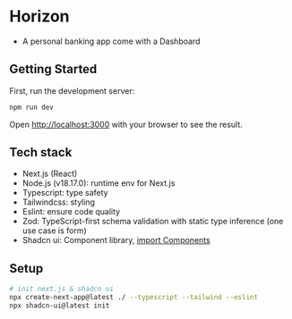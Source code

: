 # Horizon 

- A personal banking app come with a Dashboard

## Getting Started

First, run the development server:

```bash
npm run dev
```

Open [http://localhost:3000](http://localhost:3000) with your browser to see the result.

## Tech stack

- Next.js (React)
- Node.js (v18.17.0): runtime env for Next.js
- Typescript: type safety
- Tailwindcss: styling
- Eslint: ensure code quality
- Zod: TypeScript-first schema validation with static type inference (one use case is form)
- Shadcn ui: Component library, [import Components](components/ui)

## Setup

```bash
# init next.js & shadcn ui
npx create-next-app@latest ./ --typescript --tailwind --eslint
npx shadcn-ui@latest init
```

